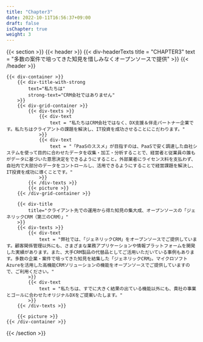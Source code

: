 ```yaml
---
title: "Chapter3"
date: 2022-10-11T16:56:37+09:00
draft: false
isChapter: true
weight: 3
---
```

{{< section >}}
    {{< header >}}
        {{< div-headerTexts
            title = "CHAPTER3"
            text = "多数の案件で培ってきた知見を惜しみなくオープンソースで提供"
        >}}
    {{< /header >}}

    {{< div-container >}}
        {{< div-title-with-strong 
            text="私たちは"
            strong-text="CRM会社ではありません"
        >}}
        {{< div-grid-container >}}
            {{< div-texts >}}
                {{< div-text
                    text = "私たちはCRM会社ではなく、DX支援＆伴走パートナー企業です。私たちはクライアントの課題を解決し、IT投資を成功させることにこだわります。"
                >}} 
                {{< div-text
                    text = "「PaaSのススメ」が目指すのは、PaaSで安く調達した自社システムを使って目的に合わせたデータを収集・加工・分析することで、経営者と従業員の誰もがデータに基づいた意思決定をできるようにすること。外部業者にライセンス料を支払わず、自社内で大部分のデータをコントロールし、活用できるようにすることで経営課題を解決し、IT投資を成功に導くことです。"
                >}} 
            {{< /div-texts >}}
            {{< picture >}}
        {{< /div-grid-container >}}

        {{< div-title
            title="クライアント先での運用から得た知見の集大成、オープンソースの「ジェネリックCRM（第三のCRM）」"
        >}}
        {{< div-texts >}}
            {{< div-text
                text = "弊社では、「ジェネリックCRM」をオープンソースでご提供しています。顧客関係管理以外にも、さまざまな業務アプリケーションや情報プラットフォームを開発した実績があります。また、大手CRM製品の代替品としてご活用いただいている事例もあります。多数の企業・案件で培ってきた知見を結集した「ジェネリックCRM」。マイクロソフトAzureを活用した高機能CRMソリューションの機能をオープンソースでご提供していますので、ご利用ください。"
            >}} 
            {{< div-text
                text = "私たちは、すでに大きく結果の出ている機能以外にも、貴社の事業とゴールに合わせたオリジナルDXをご提案いたします。"
            >}} 
        {{< /div-texts >}}

        {{< picture >}}
    {{< /div-container >}}
{{< /section >}}

